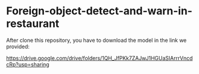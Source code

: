 # Foreign-object-detect-and-warn-in-restaurant

After clone this repository, you have to download the model in the link we provided:

https://drive.google.com/drive/folders/1QH_JfPKk7ZAJwJ1HGUaSIArrrVncdcRp?usp=sharing

